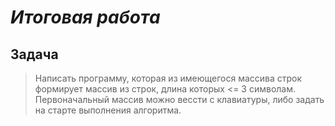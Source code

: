 # _Итоговая работа_ #

## Задача

> Написать программу, которая из имеющегося массива строк формирует массив из строк, длина которых <= 3 символам.
Первоначальный массив можно вессти с клавиатуры, либо задать на старте выполнения алгоритма.

